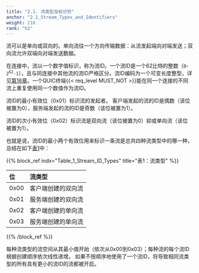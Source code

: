 ```yaml
---
title: "2.1. 流类型及标识符"
anchor: "2.1_Stream_Types_and_Identifiers"
weight: 210
rank: "h2"
---
```


流可以是单向或双向的。单向流往一个方向传输数据：从流发起端向对端发送；双向流允许双端向对端发送数据。

在连接中，流以一个数字值标识，称为流ID。一个流ID是一个62比特的整数（`0`-<code>2<sup>62</sup>-1</code>），且与同连接中其他流的流ID严格区分。流ID编码为一个可变长度整型，详见[第16章](#16_Variable-Length_Integer_Encoding)。一个QUIC终端{{< req_level MUST_NOT >}}能在同一个连接的不同流上重复使用同一个数值作为流ID。

流ID的最小有效位（0x01）标识流的发起者。
客户端发起的流的ID是偶数（该位被置为0），服务端发起的流的ID是奇数（该位被置为1）。

流ID的次小有效位（0x02）标识流是双向流（该位被置为0）抑或单向流（该位被置为1）。

也就是说，流ID的最小两个有效位用来标识一条流是总共四种流类型中的哪一种，总结在如下[表1](#Table_1_Stream_ID_Types)中：

{{% block_ref
    indx="Table_1_Stream_ID_Types"
    title="表1：流类型" %}}

|位  |流类型|
|:---|:-----|
|0x00|客户端创建的双向流|
|0x01|服务端创建的双向流|
|0x02|客户端创建的单向流|
|0x03|服务端创建的单向流|

{{% /block_ref %}}

每种流类型的流空间从其最小值开始（依次从0x00到0x03）；每种流的每个流ID根据创建顺序依次线性递增。
如果不按顺序地使用了一个流ID，将导致相同流类型的所有具有更小的流ID的流都被开启。

